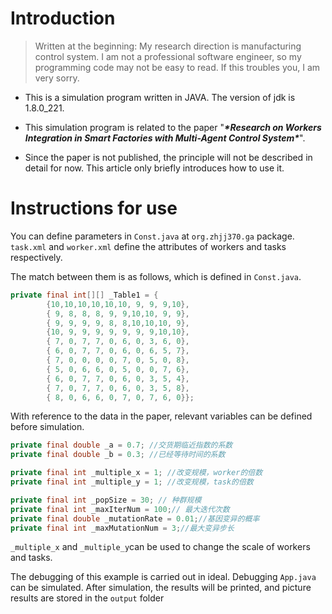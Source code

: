 

# Introduction

> Written at the beginning: My research direction is manufacturing control system. I am not a professional software engineer, so my programming code may not be easy to read. If this troubles you, I am very sorry.



* This is a simulation program written in JAVA. The version of jdk is 1.8.0_221.

* This simulation program is related to the paper "***\*Research on Workers Integration in Smart Factories with Multi-Agent Control System\****".

* Since the paper is not published, the principle will not be described in detail for now. This article only briefly introduces how to use it.

  

# Instructions for use

You can define parameters in `Const.java` at `org.zhjj370.ga` package.  `task.xml` and `worker.xml` define the attributes of workers and tasks respectively.  

The match between them is as follows, which is defined in `Const.java`.

```java
private final int[][] _Table1 = {
        {10,10,10,10,10,10, 9, 9, 9,10},
        { 9, 8, 8, 8, 9, 9,10,10, 9, 9},
        { 9, 9, 9, 9, 8, 8,10,10,10, 9},
        {10, 9, 9, 9, 9, 9, 9, 9,10,10},
        { 7, 0, 7, 7, 0, 6, 0, 3, 6, 0},
        { 6, 0, 7, 7, 0, 6, 0, 6, 5, 7},
        { 7, 0, 0, 0, 0, 7, 0, 5, 0, 8},
        { 5, 0, 6, 6, 0, 5, 0, 0, 7, 6},
        { 6, 0, 7, 7, 0, 6, 0, 3, 5, 4},
        { 7, 0, 7, 7, 0, 6, 0, 3, 5, 8},
        { 8, 0, 6, 6, 0, 7, 0, 7, 6, 0}};
```

With reference to the data in the paper, relevant variables can be defined before simulation.

```java
private final double _a = 0.7; //交货期临近指数的系数
private final double _b = 0.3; //已经等待时间的系数

private final int _multiple_x = 1; //改变规模，worker的倍数
private final int _multiple_y = 1; //改变规模，task的倍数

private final int _popSize = 30; // 种群规模
private final int _maxIterNum = 100;// 最大迭代次数
private final double _mutationRate = 0.01;//基因变异的概率
private final int _maxMutationNum = 3;//最大变异步长
```

`_multiple_x` and `_multiple_y`can be used to change the scale of workers and tasks. 

The debugging of this example is carried out in ideal. Debugging `App.java` can be simulated. After simulation, the results will be printed, and  picture results are stored in the `output` folder









